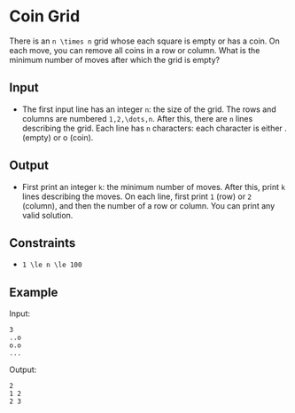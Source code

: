 # Coin Grid 

There is an ```n \times n``` grid whose each square is empty or has a coin. On each move, you can remove all coins in a row or column.
What is the minimum number of moves after which the grid is empty?
## Input
- The first input line has an integer ```n```: the size of the grid. The rows and columns are numbered ```1,2,\dots,n```.
After this, there are ```n``` lines describing the grid. Each line has ```n``` characters: each character is either . (empty) or o (coin).
## Output
- First print an integer ```k```: the minimum number of moves. After this, print ```k``` lines describing the moves.
On each line, first print ```1``` (row) or ```2``` (column), and then the number of a row or column. You can print any valid solution.
## Constraints

- ```1 \le n \le 100```

## Example
Input:
```
3
..o
o.o
...
```

Output:
```
2
1 2
2 3
```
